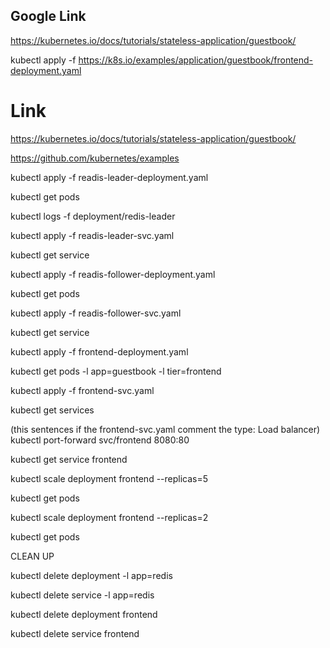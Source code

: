 ## Google Link
https://kubernetes.io/docs/tutorials/stateless-application/guestbook/

kubectl apply -f https://k8s.io/examples/application/guestbook/frontend-deployment.yaml

# Link

https://kubernetes.io/docs/tutorials/stateless-application/guestbook/

https://github.com/kubernetes/examples


kubectl apply -f readis-leader-deployment.yaml

kubectl get pods

kubectl logs -f deployment/redis-leader

kubectl apply -f readis-leader-svc.yaml

kubectl get service

kubectl apply -f readis-follower-deployment.yaml

kubectl get pods

kubectl apply -f readis-follower-svc.yaml

kubectl get service

kubectl apply -f frontend-deployment.yaml

kubectl get pods -l app=guestbook -l tier=frontend

kubectl apply -f frontend-svc.yaml

kubectl get services

(this sentences if the frontend-svc.yaml comment the type: Load balancer)
kubectl port-forward svc/frontend 8080:80

kubectl get service frontend

kubectl scale deployment frontend --replicas=5

kubectl get pods

kubectl scale deployment frontend --replicas=2

kubectl get pods

CLEAN UP

kubectl delete deployment -l app=redis

kubectl delete service -l app=redis

kubectl delete deployment frontend

kubectl delete service frontend
